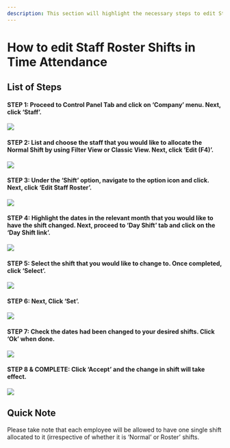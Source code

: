 ```yaml
---
description: This section will highlight the necessary steps to edit Staff Roster Shifts
---
```


# How to edit Staff Roster Shifts in Time Attendance

## List of Steps

#### STEP 1: Proceed to Control Panel Tab and click on ‘Company’ menu. Next, click ‘Staff’.

![](../.gitbook/assets/untitled1%20%286%29.png)



#### STEP 2: List and choose the staff that you would like to allocate the Normal Shift by using Filter View or Classic View. Next, click ‘Edit \(F4\)’.

![](../.gitbook/assets/untitled2%20%2823%29.png)



#### STEP 3: Under the ‘Shift’ option, navigate to the option icon and click. Next, click ‘Edit Staff Roster’.

![](../.gitbook/assets/untitled3%20%281%29.png)



#### STEP 4: Highlight the dates in the relevant month that you would like to have the shift changed. Next, proceed to ‘Day Shift’ tab and click on the ‘Day Shift link’.

![](../.gitbook/assets/untitled4%20%2815%29.png)



#### STEP 5: Select the shift that you would like to change to. Once completed, click ‘Select’.

![](../.gitbook/assets/untitled5%20%2820%29.png)



#### STEP 6: Next, Click ‘Set’.

![](../.gitbook/assets/untitled6%20%2823%29.png)



#### STEP 7: Check the dates had been changed to your desired shifts. Click ‘Ok’ when done.

![](../.gitbook/assets/untitled7%20%289%29.png)



#### STEP 8 & COMPLETE: Click ‘Accept’ and the change in shift will take effect.

![](../.gitbook/assets/untitled8%20%285%29.png)

## Quick Note

Please take note that each employee will be allowed to have one single shift allocated to it \(irrespective of whether it is ‘Normal’ or Roster’ shifts.

